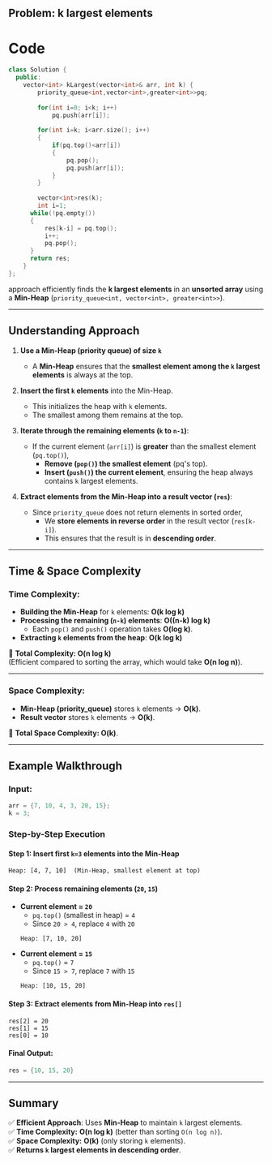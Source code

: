 ## Problem:  k largest elements


# Code
```c++
class Solution {
  public:
    vector<int> kLargest(vector<int>& arr, int k) {
        priority_queue<int,vector<int>,greater<int>>pq;
        
        for(int i=0; i<k; i++)
            pq.push(arr[i]);
            
        for(int i=k; i<arr.size(); i++)
        {
            if(pq.top()<arr[i])
            {
                pq.pop();
                pq.push(arr[i]);
            }
        }
        
        vector<int>res(k);
        int i=1;
      while(!pq.empty())
      {
          res[k-i] = pq.top();
          i++;
          pq.pop();
      }
      return res;
    }
};

```

 approach efficiently finds the **k largest elements** in an **unsorted array** using a **Min-Heap** (`priority_queue<int, vector<int>, greater<int>>`).

---

## **Understanding Approach**
1. **Use a Min-Heap (priority queue) of size `k`**  
   - A **Min-Heap** ensures that the **smallest element among the `k` largest elements** is always at the top.

2. **Insert the first `k` elements** into the Min-Heap.
   - This initializes the heap with `k` elements.
   - The smallest among them remains at the top.

3. **Iterate through the remaining elements (`k` to `n-1`)**:
   - If the current element (`arr[i]`) is **greater** than the smallest element (`pq.top()`),  
     - **Remove (`pop()`) the smallest element** (pq's top).
     - **Insert (`push()`) the current element**, ensuring the heap always contains `k` largest elements.

4. **Extract elements from the Min-Heap into a result vector (`res`)**:
   - Since `priority_queue` does not return elements in sorted order,  
     - We **store elements in reverse order** in the result vector (`res[k-i]`).
     - This ensures that the result is in **descending order**.

---

## **Time & Space Complexity**
### **Time Complexity:**
- **Building the Min-Heap** for `k` elements: **O(k log k)**
- **Processing the remaining (`n-k`) elements**: **O((n-k) log k)**  
  - Each `pop()` and `push()` operation takes **O(log k)**.
- **Extracting `k` elements from the heap**: **O(k log k)**
  
🔹 **Total Complexity: O(n log k)**  
(Efficient compared to sorting the array, which would take **O(n log n)**).

---

### **Space Complexity:**
- **Min-Heap (priority_queue)** stores `k` elements → **O(k)**.
- **Result vector** stores `k` elements → **O(k)**.
  
🔹 **Total Space Complexity: O(k)**.

---

## **Example Walkthrough**
### **Input:**
```cpp
arr = {7, 10, 4, 3, 20, 15};
k = 3;
```
### **Step-by-Step Execution**
#### **Step 1: Insert first `k=3` elements into the Min-Heap**
```
Heap: [4, 7, 10]  (Min-Heap, smallest element at top)
```
#### **Step 2: Process remaining elements (`20`, `15`)**
- **Current element = `20`**
  - `pq.top()` (smallest in heap) = `4`
  - Since `20 > 4`, replace `4` with `20`
  ```
  Heap: [7, 10, 20]
  ```
- **Current element = `15`**
  - `pq.top()` = `7`
  - Since `15 > 7`, replace `7` with `15`
  ```
  Heap: [10, 15, 20]
  ```

#### **Step 3: Extract elements from Min-Heap into `res[]`**
```
res[2] = 20
res[1] = 15
res[0] = 10
```
#### **Final Output:**
```cpp
res = {10, 15, 20}
```

---

## **Summary**
✅ **Efficient Approach**: Uses **Min-Heap** to maintain `k` largest elements.  
✅ **Time Complexity:** **O(n log k)** (better than sorting `O(n log n)`).  
✅ **Space Complexity:** **O(k)** (only storing `k` elements).  
✅ **Returns `k` largest elements in descending order**.  



